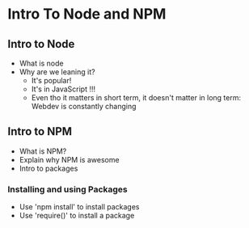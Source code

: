 # Intro To Node and NPM

## Intro to Node

* What is node
* Why are we leaning it?
	* It's popular!
	* It's in JavaScript !!!
	* Even tho it matters in short term, it doesn't matter in long term: Webdev is constantly changing

## Intro to NPM

* What is NPM?
* Explain why NPM is awesome
* Intro to packages 

### Installing and using Packages
* Use 'npm install' to install packages
* Use 'require()' to install a package
